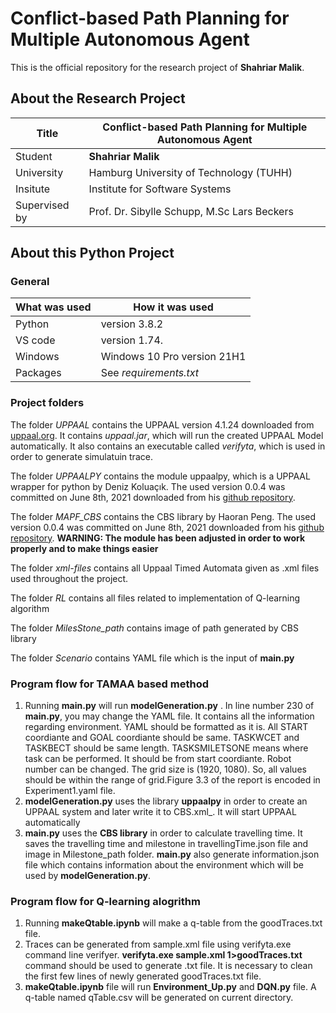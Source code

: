 # Conflict-based Path Planning for Multiple Autonomous Agent
This is the official repository for the research project of **Shahriar Malik**.

## About the Research Project
| Title | Conflict-based Path Planning for Multiple Autonomous Agent
| --- | --- |
| Student | **Shahriar Malik**
| University | Hamburg University of Technology (TUHH)
| Insitute | Institute for Software Systems
| Supervised by | Prof. Dr. Sibylle Schupp, M.Sc Lars Beckers


## About this Python Project
### General
| What was used | How it was used
| --- | --- |
| Python  | version 3.8.2
| VS code | version 1.74.
| Windows | Windows 10 Pro version 21H1
| Packages| See _requirements.txt_

### Project folders
The folder _UPPAAL_ contains the UPPAAL version  4.1.24 downloaded from [uppaal.org](https://uppaal.org/downloads/).
It contains _uppaal.jar_, which will run the created UPPAAL Model automatically. It also contains an executable called _verifyta_,
which is used in order to generate simulatuin trace.

The folder _UPPAALPY_ contains the module uppaalpy, which is a UPPAAL wrapper for python by Deniz Koluaçık.
The used version 0.0.4 was committed on June 8th, 2021 downloaded from his [github repository](https://github.com/koluacik/uppaal-py).

The folder _MAPF_CBS_ contains the CBS library by Haoran Peng.
The used version 0.0.4 was committed on June 8th, 2021 downloaded from his [github repository](https://github.com/GavinPHR/Multi-Agent-Path-Finding).
**WARNING: The module has been adjusted in order to work properly and to make things easier**

The folder _xml-files_ contains all Uppaal Timed Automata given as .xml files used throughout the project.

The folder _RL_ contains all files related to implementation of Q-learning algorithm


The folder _MilesStone_path_ contains image of path generated by CBS library

The folder _Scenario_ contains YAML file which is the input of **main.py** 

### Program flow for TAMAA based method
1. Running **main.py** will run **modelGeneration.py** . In line number 230 of **main.py**, you may change the YAML file. It contains all the information regarding environment. YAML should be formatted as it is. All START coordiante and GOAL coordiante should be same. TASKWCET and TASKBECT should be same length. TASKSMILETSONE means where task can be performed. It should be from start coordiante. Robot number can be changed. The grid size is (1920, 1080). So, all values should be within the range of grid.Figure 3.3 of the report is encoded in Experiment1.yaml file. 
2. **modelGeneration.py** uses the library **uppaalpy** in order to create an UPPAAL system and later write it to CBS.xml_. It will start UPPAAL automatically
3. **main.py** uses the **CBS library** in order to calculate travelling time. It saves the travelling time and milestone in travellingTime.json file and image in Milestone_path folder. **main.py** also generate information.json file which contains information about the environment which will be used by **modelGeneration.py**.


### Program flow for Q-learning alogrithm
1. Running **makeQtable.ipynb** will make a q-table from the goodTraces.txt file.
2. Traces can be generated from sample.xml file using verifyta.exe command line verifyer.  **verifyta.exe sample.xml 1>goodTraces.txt** command should be used to generate .txt file. It is necessary to clean the first few lines of newly generated goodTraces.txt file. 
3. **makeQtable.ipynb** file will run **Environment_Up.py**  and **DQN.py** file. A q-table named qTable.csv will be generated on current directory.


